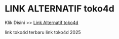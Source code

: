 # LINK ALTERNATIF toko4d

Klik Disini >> <a href="https://linksto.pages.dev/">Link Alternatif toko4d </a>

link toko4d terbaru
link toko4d 2025